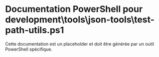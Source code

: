# Documentation PowerShell pour development\tools\json-tools\test-path-utils.ps1

Cette documentation est un placeholder et doit être générée par un outil PowerShell spécifique.
